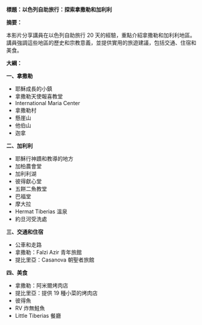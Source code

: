 **標題：以色列自助旅行：探索拿撒勒和加利利**

**摘要：**

本影片分享講員在以色列自助旅行 20 天的經驗，重點介紹拿撒勒和加利利地區。講員強調這些地區的歷史和宗教意義，並提供實用的旅遊建議，包括交通、住宿和美食。

**大綱：**

**一、拿撒勒**

* 耶穌成長的小鎮
* 拿撒勒天使報喜教堂
* International Maria Center
* 拿撒勒村
* 懸崖山
* 他伯山
* 迦拿

**二、加利利**

* 耶穌行神蹟和教導的地方
* 加柏農會堂
* 加利利湖
* 彼得獻心堂
* 五餅二魚教堂
* 巴福堂
* 摩大拉
* Hermat Tiberias 溫泉
* 約旦河受洗處

**三、交通和住宿**

* 公車和走路
* 拿撒勒：Falzi Azir 青年旅館
* 提比里亞：Casanova 朝聖者旅館

**四、美食**

* 拿撒勒：阿米爾烤肉店
* 提比里亞：提供 19 種小菜的烤肉店
* 彼得魚
* RV 炸無鮭魚
* Little Tiberias 餐廳